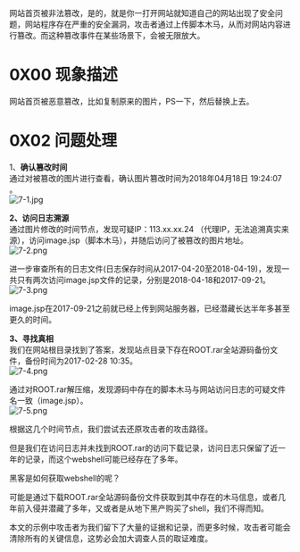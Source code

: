 网站首页被非法篡改，是的，就是你一打开网站就知道自己的网站出现了安全问题，网站程序存在严重的安全漏洞，攻击者通过上传脚本木马，从而对网站内容进行篡改。而这种篡改事件在某些场景下，会被无限放大。


# 0X00 现象描述
网站首页被恶意篡改，比如复制原来的图片，PS一下，然后替换上去。


# 0X02 问题处理
1、**确认篡改时间**<br />通过对被篡改的图片进行查看，确认图片篡改时间为2018年04月18日 19:24:07 。<br />![7-1.jpg](_img\05-应急响应/1656922528738-054169bf-25d0-4033-ba48-a0ab20260432.jpeg)

**2、访问日志溯源**<br />通过图片修改的时间节点，发现可疑IP：113.xx.xx.24 （代理IP，无法追溯真实来源），访问image.jsp（脚本木马），并随后访问了被篡改的图片地址。<br />![7-2.png](_img\05-应急响应/1656922535619-ed292079-d344-451f-a3fb-cfbbeb36fc64.png)

进一步审查所有的日志文件(日志保存时间从2017-04-20至2018-04-19)，发现一共只有两次访问image.jsp文件的记录，分别是2018-04-18和2017-09-21。<br />![7-3.png](_img\05-应急响应/1656922540282-49d78c69-3ee9-4ffa-8937-3452b4af420e.png)

image.jsp在2017-09-21之前就已经上传到网站服务器，已经潜藏长达半年多甚至更久的时间。

**3、寻找真相**<br />我们在网站根目录找到了答案，发现站点目录下存在ROOT.rar全站源码备份文件，备份时间为2017-02-28 10:35。<br />![7-4.png](_img\05-应急响应/1656922570883-7d59f222-4721-49e6-ae5d-65e62d43cbe7.png)

通过对ROOT.rar解压缩，发现源码中存在的脚本木马与网站访问日志的可疑文件名一致（image.jsp）。<br />![7-5.png](_img\05-应急响应/1656922576974-72030681-67cb-4090-9851-e1791cf0b55a.png)

根据这几个时间节点，我们尝试去还原攻击者的攻击路径。

但是我们在访问日志并未找到ROOT.rar的访问下载记录，访问日志只保留了近一年的记录，而这个webshell可能已经存在了多年。

黑客是如何获取webshell的呢？

可能是通过下载ROOT.rar全站源码备份文件获取到其中存在的木马信息，或者几年前入侵并潜藏了多年，又或者是从地下黑产购买了shell，我们不得而知。

本文的示例中攻击者为我们留下了大量的证据和记录，而更多时候，攻击者可能会清除所有的关键信息，这势必会加大调查人员的取证难度。
